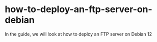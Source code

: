 # how-to-deploy-an-ftp-server-on-debian
In the guide, we will look at how to deploy an FTP server on Debian 12
